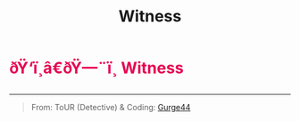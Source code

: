﻿---
lang: en-US
title: Witness
prev: Ventguard
next: 
---
# <font color="#e70052">ðŸ‘ï¸â€ðŸ—¨ï¸ <b>Witness</b></font> <Badge text="Support" type="tip" vertical="middle"/>
---

> From: ToUR (Detective) & Coding: [Gurge44](#)


